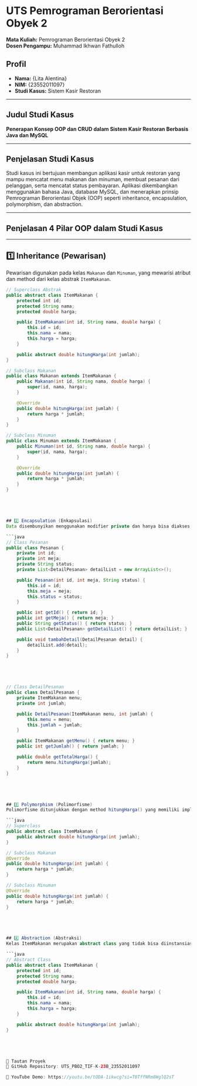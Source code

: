 # UTS Pemrograman Berorientasi Obyek 2

**Mata Kuliah:** Pemrograman Berorientasi Obyek 2  
**Dosen Pengampu:** Muhammad Ikhwan Fathulloh

## Profil

- **Nama:** {Lita Alentina}  
- **NIM:** {23552011097}  
- **Studi Kasus:** Sistem Kasir Restoran

---

## Judul Studi Kasus

**Penerapan Konsep OOP dan CRUD dalam Sistem Kasir Restoran Berbasis Java dan MySQL**

---

## Penjelasan Studi Kasus

Studi kasus ini bertujuan membangun aplikasi kasir untuk restoran yang mampu mencatat menu makanan dan minuman, membuat pesanan dari pelanggan, serta mencatat status pembayaran. Aplikasi dikembangkan menggunakan bahasa Java, database MySQL, dan menerapkan prinsip Pemrograman Berorientasi Objek (OOP) seperti inheritance, encapsulation, polymorphism, dan abstraction.

---

## Penjelasan 4 Pilar OOP dalam Studi Kasus

---

## 1️⃣ Inheritance (Pewarisan)

Pewarisan digunakan pada kelas `Makanan` dan `Minuman`, yang mewarisi atribut dan method dari kelas abstrak `ItemMakanan`.

```java
// Superclass Abstrak
public abstract class ItemMakanan {
    protected int id;
    protected String nama;
    protected double harga;

    public ItemMakanan(int id, String nama, double harga) {
        this.id = id;
        this.nama = nama;
        this.harga = harga;
    }

    public abstract double hitungHarga(int jumlah);
}

// Subclass Makanan
public class Makanan extends ItemMakanan {
    public Makanan(int id, String nama, double harga) {
        super(id, nama, harga);
    }

    @Override
    public double hitungHarga(int jumlah) {
        return harga * jumlah;
    }
}

// Subclass Minuman
public class Minuman extends ItemMakanan {
    public Minuman(int id, String nama, double harga) {
        super(id, nama, harga);
    }

    @Override
    public double hitungHarga(int jumlah) {
        return harga * jumlah;
    }
}





## 2️⃣ Encapsulation (Enkapsulasi)
Data disembunyikan menggunakan modifier private dan hanya bisa diakses melalui getter/setter untuk menjaga keamanan data.

```java
// Class Pesanan
public class Pesanan {
    private int id;
    private int meja;
    private String status;
    private List<DetailPesanan> detailList = new ArrayList<>();

    public Pesanan(int id, int meja, String status) {
        this.id = id;
        this.meja = meja;
        this.status = status;
    }

    public int getId() { return id; }
    public int getMeja() { return meja; }
    public String getStatus() { return status; }
    public List<DetailPesanan> getDetailList() { return detailList; }

    public void tambahDetail(DetailPesanan detail) {
        detailList.add(detail);
    }
}





// Class DetailPesanan
public class DetailPesanan {
    private ItemMakanan menu;
    private int jumlah;

    public DetailPesanan(ItemMakanan menu, int jumlah) {
        this.menu = menu;
        this.jumlah = jumlah;
    }

    public ItemMakanan getMenu() { return menu; }
    public int getJumlah() { return jumlah; }

    public double getTotalHarga() {
        return menu.hitungHarga(jumlah);
    }
}





## 3️⃣ Polymorphism (Polimorfisme)
Polimorfisme ditunjukkan dengan method hitungHarga() yang memiliki implementasi berbeda di setiap subclass, tetapi dipanggil menggunakan referensi ItemMakanan.

```java
// Superclass
public abstract class ItemMakanan {
    public abstract double hitungHarga(int jumlah);
}

// Subclass Makanan
@Override
public double hitungHarga(int jumlah) {
    return harga * jumlah;
}

// Subclass Minuman
@Override
public double hitungHarga(int jumlah) {
    return harga * jumlah;
}





## 4️⃣ Abstraction (Abstraksi)
Kelas ItemMakanan merupakan abstract class yang tidak bisa diinstansiasi secara langsung. Method hitungHarga dideklarasikan secara abstrak agar wajib diimplementasikan oleh subclass.

```java
// Abstract Class
public abstract class ItemMakanan {
    protected int id;
    protected String nama;
    protected double harga;

    public ItemMakanan(int id, String nama, double harga) {
        this.id = id;
        this.nama = nama;
        this.harga = harga;
    }

    public abstract double hitungHarga(int jumlah);
}





🔗 Tautan Proyek
📁 GitHub Repository: UTS_PBO2_TIF-K-23B_23552011097

🎥 YouTube Demo: https://youtu.be/tODA-1ikwcg?si=T0TffNRm8WglQ2sT




